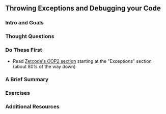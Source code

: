 ## Throwing Exceptions and Debugging your Code
### Intro and Goals
### Thought Questions
### Do These First
* Read [Zetcode's OOP2 section](http://zetcode.com/lang/rubytutorial/oop2/) starting at the "Exceptions" section (about 80% of the way down)

### A Brief Summary
### Exercises
### Additional Resources